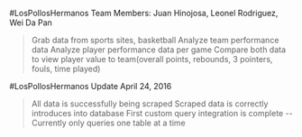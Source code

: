#LosPollosHermanos
Team Members: Juan Hinojosa, Leonel Rodriguez, Wei Da Pan

> Grab data from sports sites, basketball
> Analyze team performance data
> Analyze player performance data per game
> Compare both data to view player value to team(overall points, rebounds, 3 pointers, fouls, time played)


#LosPollosHermanos
Update April 24, 2016

> All data is successfully being scraped
> Scraped data is correctly introduces into database
> First custom query integration is complete -- Currently only queries one table at a time
